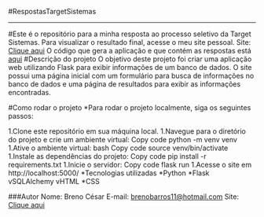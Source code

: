 
#RespostasTargetSistemas
***
#Este é o repositório para a minha resposta ao processo seletivo da Target Sistemas. Para visualizar o resultado final, acesse o meu site pessoal.
Site: [Clique aqui](https://eileven-shiny-halibut-59q4xvjwjh7g7q-5000.preview.app.github.dev/)
O código que gera a aplicação e que contém as respostas está [aqui](https://github.com/EIleven/RespostasTargetSistemas/blob/main/website/views.py)
#Descrição do projeto
O objetivo deste projeto foi criar uma aplicação web utilizando Flask para exibir informações de um banco de dados. O site possui uma página inicial com um formulário para busca de informações no banco de dados e uma página de resultados para exibir as informações encontradas.

#Como rodar o projeto
*Para rodar o projeto localmente, siga os seguintes passos:

1.Clone este repositório em sua máquina local.
1.Navegue para o diretório do projeto e crie um ambiente virtual:
Copy code
python -m venv venv
1.Ative o ambiente virtual:
bash
Copy code
source venv/bin/activate
1.Instale as dependências do projeto:
Copy code
pip install -r requirements.txt
1.Inicie o servidor:
Copy code
flask run
1.Acesse o site em http://localhost:5000/
*Tecnologias utilizadas
*Python
*Flask
vSQLAlchemy
vHTML
*CSS

###Autor
Nome: Breno César
E-mail: brenobarros11@hotmail.com
Site: [Clique aqui](https://eileven-shiny-halibut-59q4xvjwjh7g7q-5000.preview.app.github.dev/)
